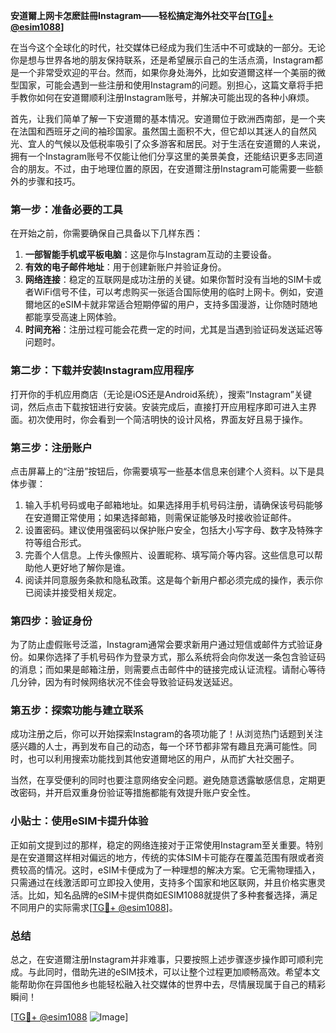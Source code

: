 **安道爾上网卡怎麽註冊Instagram——轻松搞定海外社交平台[[TG💪+ @esim1088](https://t.me/s/esim1088)]**

在当今这个全球化的时代，社交媒体已经成为我们生活中不可或缺的一部分。无论你是想与世界各地的朋友保持联系，还是希望展示自己的生活点滴，Instagram都是一个非常受欢迎的平台。然而，如果你身处海外，比如安道爾这样一个美丽的微型国家，可能会遇到一些注册和使用Instagram的问题。别担心，这篇文章将手把手教你如何在安道爾顺利注册Instagram账号，并解决可能出现的各种小麻烦。

首先，让我们简单了解一下安道爾的基本情况。安道爾位于欧洲西南部，是一个夹在法国和西班牙之间的袖珍国家。虽然国土面积不大，但它却以其迷人的自然风光、宜人的气候以及低税率吸引了众多游客和居民。对于生活在安道爾的人来说，拥有一个Instagram账号不仅能让他们分享这里的美景美食，还能结识更多志同道合的朋友。不过，由于地理位置的原因，在安道爾注册Instagram可能需要一些额外的步骤和技巧。

### 第一步：准备必要的工具

在开始之前，你需要确保自己具备以下几样东西：

1. **一部智能手机或平板电脑**：这是你与Instagram互动的主要设备。
2. **有效的电子邮件地址**：用于创建新账户并验证身份。
3. **网络连接**：稳定的互联网是成功注册的关键。如果你暂时没有当地的SIM卡或者WiFi信号不佳，可以考虑购买一张适合国际使用的临时上网卡。例如，安道爾地区的eSIM卡就非常适合短期停留的用户，支持多国漫游，让你随时随地都能享受高速上网体验。
4. **时间充裕**：注册过程可能会花费一定的时间，尤其是当遇到验证码发送延迟等问题时。

### 第二步：下载并安装Instagram应用程序

打开你的手机应用商店（无论是iOS还是Android系统），搜索“Instagram”关键词，然后点击下载按钮进行安装。安装完成后，直接打开应用程序即可进入主界面。初次使用时，你会看到一个简洁明快的设计风格，界面友好且易于操作。

### 第三步：注册账户

点击屏幕上的“注册”按钮后，你需要填写一些基本信息来创建个人资料。以下是具体步骤：

1. 输入手机号码或电子邮箱地址。如果选择用手机号码注册，请确保该号码能够在安道爾正常使用；如果选择邮箱，则需保证能够及时接收验证邮件。
2. 设置密码。建议使用强密码以保护账户安全，包括大小写字母、数字及特殊字符等组合形式。
3. 完善个人信息。上传头像照片、设置昵称、填写简介等内容。这些信息可以帮助他人更好地了解你是谁。
4. 阅读并同意服务条款和隐私政策。这是每个新用户都必须完成的操作，表示你已阅读并接受相关规定。

### 第四步：验证身份

为了防止虚假账号泛滥，Instagram通常会要求新用户通过短信或邮件方式验证身份。如果你选择了手机号码作为登录方式，那么系统将会向你发送一条包含验证码的消息；而如果是邮箱注册，则需要点击邮件中的链接完成认证流程。请耐心等待几分钟，因为有时候网络状况不佳会导致验证码发送延迟。

### 第五步：探索功能与建立联系

成功注册之后，你可以开始探索Instagram的各项功能了！从浏览热门话题到关注感兴趣的人士，再到发布自己的动态，每一个环节都非常有趣且充满可能性。同时，也可以利用搜索功能找到其他安道爾地区的用户，从而扩大社交圈子。

当然，在享受便利的同时也要注意网络安全问题。避免随意透露敏感信息，定期更改密码，并开启双重身份验证等措施都能有效提升账户安全性。

### 小贴士：使用eSIM卡提升体验

正如前文提到过的那样，稳定的网络连接对于正常使用Instagram至关重要。特别是在安道爾这样相对偏远的地方，传统的实体SIM卡可能存在覆盖范围有限或者资费较高的情况。这时，eSIM卡便成为了一种理想的解决方案。它无需物理插入，只需通过在线激活即可立即投入使用，支持多个国家和地区联网，并且价格实惠灵活。比如，知名品牌的eSIM卡提供商如ESIM1088就提供了多种套餐选择，满足不同用户的实际需求[[TG💪+ @esim1088](https://t.me/s/esim1088)]。

### 总结

总之，在安道爾注册Instagram并非难事，只要按照上述步骤逐步操作即可顺利完成。与此同时，借助先进的eSIM技术，可以让整个过程更加顺畅高效。希望本文能帮助你在异国他乡也能轻松融入社交媒体的世界中去，尽情展现属于自己的精彩瞬间！

[[TG💪+ @esim1088](https://t.me/s/esim1088) ![Image](https://i.postimg.cc/4NQfJmqS/Snipaste-2025-05-13-00-14-12.png)]